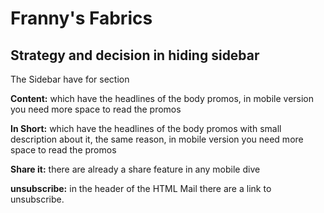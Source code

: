 # Franny's Fabrics

## Strategy and decision in hiding sidebar

The Sidebar have for section 

**Content:** which have the headlines of the body promos, in mobile version you need more space to read the promos

**In Short:** which have the headlines of the body promos with small description about it, the same reason, in mobile version you need more space to read the promos


**Share it:** there are already a share feature in any mobile dive

**unsubscribe:** in the header of the HTML Mail there are a link to unsubscribe.
